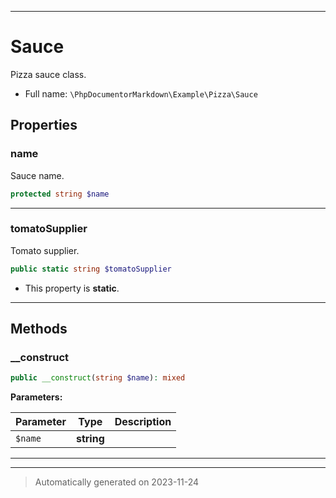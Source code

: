***

# Sauce

Pizza sauce class.



* Full name: `\PhpDocumentorMarkdown\Example\Pizza\Sauce`



## Properties


### name

Sauce name.

```php
protected string $name
```






***

### tomatoSupplier

Tomato supplier.

```php
public static string $tomatoSupplier
```



* This property is **static**.


***

## Methods


### __construct



```php
public __construct(string $name): mixed
```








**Parameters:**

| Parameter | Type | Description |
|-----------|------|-------------|
| `$name` | **string** |  |





***


***
> Automatically generated on 2023-11-24
